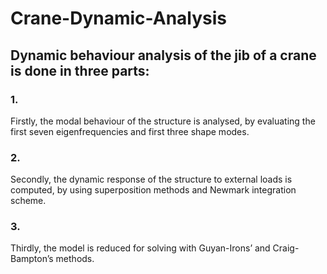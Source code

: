 # Crane-Dynamic-Analysis

## Dynamic behaviour analysis of the jib of a crane is done in three parts:

### 1.
Firstly, the modal behaviour of the structure is analysed, by evaluating the first seven eigenfrequencies and first three shape modes.

### 2.
Secondly, the dynamic response of the structure to external loads is computed, by using superposition methods and Newmark integration scheme.

### 3.
Thirdly, the model is reduced for solving with Guyan-Irons’ and Craig-Bampton’s methods.